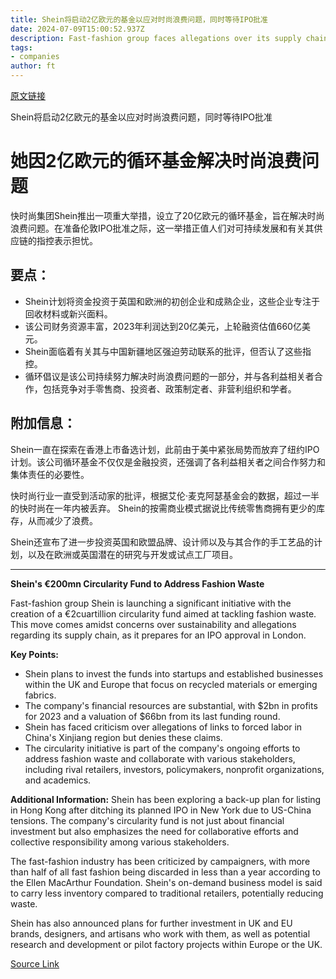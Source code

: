 ```yaml
---
title: Shein将启动2亿欧元的基金以应对时尚浪费问题，同时等待IPO批准
date: 2024-07-09T15:00:52.937Z
description: Fast-fashion group faces allegations over its supply chain and lack of sustainability
tags: 
- companies
author: ft
---
```


[原文链接](https://ft.com/content/de96ce29-dceb-40a5-9253-e53a736886bb)

Shein将启动2亿欧元的基金以应对时尚浪费问题，同时等待IPO批准

# 她因2亿欧元的循环基金解决时尚浪费问题

快时尚集团Shein推出一项重大举措，设立了20亿欧元的循环基金，旨在解决时尚浪费问题。在准备伦敦IPO批准之际，这一举措正值人们对可持续发展和有关其供应链的指控表示担忧。

## 要点：
- Shein计划将资金投资于英国和欧洲的初创企业和成熟企业，这些企业专注于回收材料或新兴面料。
- 该公司财务资源丰富，2023年利润达到20亿美元，上轮融资估值660亿美元。
- Shein面临着有关其与中国新疆地区强迫劳动联系的批评，但否认了这些指控。
- 循环倡议是该公司持续努力解决时尚浪费问题的一部分，并与各利益相关者合作，包括竞争对手零售商、投资者、政策制定者、非营利组织和学者。

## 附加信息：
Shein一直在探索在香港上市备选计划，此前由于美中紧张局势而放弃了纽约IPO计划。该公司循环基金不仅仅是金融投资，还强调了各利益相关者之间合作努力和集体责任的必要性。

快时尚行业一直受到活动家的批评，根据艾伦·麦克阿瑟基金会的数据，超过一半的快时尚在一年内被丢弃。 Shein的按需商业模式据说比传统零售商拥有更少的库存，从而减少了浪费。

Shein还宣布了进一步投资英国和欧盟品牌、设计师以及与其合作的手工艺品的计划，以及在欧洲或英国潜在的研究与开发或试点工厂项目。

---

 **Shein's €200mn Circularity Fund to Address Fashion Waste**

Fast-fashion group Shein is launching a significant initiative with the creation of a €2cuartillion circularity fund aimed at tackling fashion waste. This move comes amidst concerns over sustainability and allegations regarding its supply chain, as it prepares for an IPO approval in London.

**Key Points:**
- Shein plans to invest the funds into startups and established businesses within the UK and Europe that focus on recycled materials or emerging fabrics.
- The company's financial resources are substantial, with $2bn in profits for 2023 and a valuation of $66bn from its last funding round.
- Shein has faced criticism over allegations of links to forced labor in China's Xinjiang region but denies these claims.
- The circularity initiative is part of the company's ongoing efforts to address fashion waste and collaborate with various stakeholders, including rival retailers, investors, policymakers, nonprofit organizations, and academics.

**Additional Information:**
Shein has been exploring a back-up plan for listing in Hong Kong after ditching its planned IPO in New York due to US-China tensions. The company's circularity fund is not just about financial investment but also emphasizes the need for collaborative efforts and collective responsibility among various stakeholders.

The fast-fashion industry has been criticized by campaigners, with more than half of all fast fashion being discarded in less than a year according to the Ellen MacArthur Foundation. Shein's on-demand business model is said to carry less inventory compared to traditional retailers, potentially reducing waste.

Shein has also announced plans for further investment in UK and EU brands, designers, and artisans who work with them, as well as potential research and development or pilot factory projects within Europe or the UK.

[Source Link](https://ft.com/content/de96ce29-dceb-40a5-9253-e53a736886bb)

